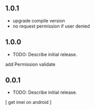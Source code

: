 ## 1.0.1

- upgrade compile version
- no request permission if user denied

## 1.0.0

* TODO: Describe initial release.

add Permission validate

## 0.0.1

* TODO: Describe initial release.

[ get imei on android ]